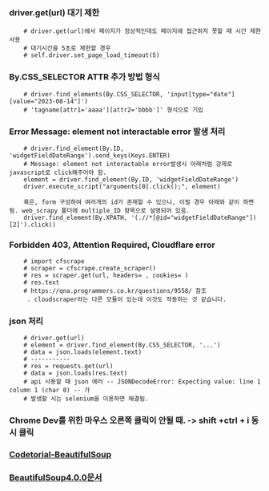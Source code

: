 ###  driver.get(url) 대기 제한
        # driver.get(url)에서 페이지가 정상적인데도 페이지에 접근하지 못할 때 시간 제한 사용
        # 대기시간을 5초로 제한할 경우
        # self.driver.set_page_load_timeout(5)

###  By.CSS_SELECTOR ATTR 추가 방법 형식
        # driver.find_elements(By.CSS_SELECTOR, 'input[type="date"][value="2023-08-14"]') 
        # 'tagname[attr1='aaaa'][attr2='bbbb']' 형식으로 기입

###  Error Message: element not interactable error 발생 처리
        # driver.find_element(By.ID, 'widgetFieldDateRange').send_keys(Keys.ENTER)
        # Message: element not interactable error발생시 아래처럼 강제로 javascript로 click해주어야 함.
        element = driver.find_element(By.ID, 'widgetFieldDateRange')  
        driver.execute_script("arguments[0].click();", element)
        
        혹은, form 구성하여 여러개의 id가 존재할 수 있으니, 이럴 경우 아래와 같이 하면 됨. web_scrapy 폴더에 multiple_ID 항목으로 설명되어 있음.
        driver.find_element(By.XPATH, '(.//*[@id="widgetFieldDateRange"])[2]').click()
        
###  Forbidden 403,  Attention Required, Cloudflare error
        # import cfscrape
        # scraper = cfscrape.create_scraper()
        # res = scraper.get(url, headers= , cookies= )
        # res.text
        # https://qna.programmers.co.kr/questions/9558/ 참조
         . cloudscraper라는 다른 모듈이 있는데 이것도 작동하는 것 같습니다.    
         
###  json 처리
        # driver.get(url)
        # element = driver.find_element(By.CSS_SELECTOR, '...')
        # data = json.loads(element.text)
        # -----------
        # res = requests.get(url)
        # data = json.loads(res.text)
        # api 사용할 때 json 에러 -- JSONDecodeError: Expecting value: line 1 column 1 (char 0) -- 가
        # 발생할 시는 selenium을 이용하면 해결됨.

### Chrome Dev를 위한 마우스 오른쪽 클릭이 안될 때. -> shift +ctrl + i 동시 클릭

### [Codetorial-BeautifulSoup](https://codetorial.net/beautifulsoup/index.html)  

### [BeautifulSoup4.0.0문서](https://www.crummy.com/software/BeautifulSoup/bs4/doc.ko/)

